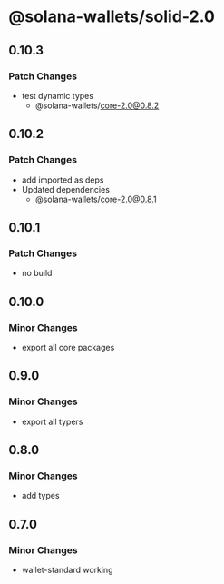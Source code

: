 # @solana-wallets/solid-2.0

## 0.10.3

### Patch Changes

- test dynamic types
  - @solana-wallets/core-2.0@0.8.2

## 0.10.2

### Patch Changes

- add imported as deps
- Updated dependencies
  - @solana-wallets/core-2.0@0.8.1

## 0.10.1

### Patch Changes

- no build

## 0.10.0

### Minor Changes

- export all core packages

## 0.9.0

### Minor Changes

- export all typers

## 0.8.0

### Minor Changes

- add types

## 0.7.0

### Minor Changes

- wallet-standard working
